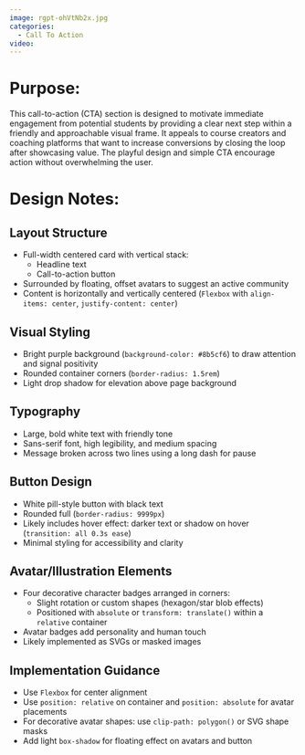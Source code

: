 ```yaml
---
image: rgpt-ohVtNb2x.jpg
categories:
  - Call To Action
video:
---
```

# Purpose:
This call-to-action (CTA) section is designed to motivate immediate engagement from potential students by providing a clear next step within a friendly and approachable visual frame. It appeals to course creators and coaching platforms that want to increase conversions by closing the loop after showcasing value. The playful design and simple CTA encourage action without overwhelming the user.

# Design Notes:

## Layout Structure
* Full-width centered card with vertical stack:
  - Headline text
  - Call-to-action button
* Surrounded by floating, offset avatars to suggest an active community
* Content is horizontally and vertically centered (`Flexbox` with `align-items: center`, `justify-content: center`)

## Visual Styling
* Bright purple background (`background-color: #8b5cf6`) to draw attention and signal positivity
* Rounded container corners (`border-radius: 1.5rem`)
* Light drop shadow for elevation above page background

## Typography
* Large, bold white text with friendly tone
* Sans-serif font, high legibility, and medium spacing
* Message broken across two lines using a long dash for pause

## Button Design
* White pill-style button with black text
* Rounded full (`border-radius: 9999px`)
* Likely includes hover effect: darker text or shadow on hover (`transition: all 0.3s ease`)
* Minimal styling for accessibility and clarity

## Avatar/Illustration Elements
* Four decorative character badges arranged in corners:
  - Slight rotation or custom shapes (hexagon/star blob effects)
  - Positioned with `absolute` or `transform: translate()` within a `relative` container
* Avatar badges add personality and human touch
* Likely implemented as SVGs or masked images

## Implementation Guidance
* Use `Flexbox` for center alignment
* Use `position: relative` on container and `position: absolute` for avatar placements
* For decorative avatar shapes: use `clip-path: polygon()` or SVG shape masks
* Add light `box-shadow` for floating effect on avatars and button
